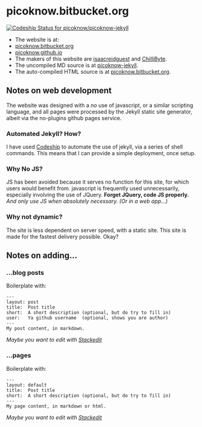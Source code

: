 picoknow.bitbucket.org
===========================

[ ![Codeship Status for picoknow/picoknow-jekyll](https://www.codeship.io/projects/b289c740-74b5-0131-8960-72dc6f10bff2/status?branch=master)](https://www.codeship.io/projects/13782)

- The website is at:
 - [picoknow.bitbucket.org](http://picoknow.bitbucket.org)
 - [picoknow.github.io](http://picoknow.github.io)
- The makers of this website are [isaacreidguest](http://bitbucket.org/isaacreidguest) and [ChilliByte](http://bitbucket.org/chillibyte).
- The uncompiled MD source is at [picoknow-jekyll](http://bitbucket.org/picoknow/picoknow-jekyll).
- The auto-compiled HTML source is at [picoknow.bitbucket.org](http://bitbucket.org/picoknow/picoknow.bitbucket.org). 

## Notes on web development

The website was designed with a  _no_ use of javascript, or a similar scripting language, and all pages were processed by the Jekyll static site generator, albeit via the no-plugins github pages service.

### Automated Jekyll? How?

I have used [Codeship](https://www.codeship.io) to automate the use of jekyll, via a series of shell commands. This means that I can provide a simple deployment, once setup.

### Why No JS?

JS has been avoided because it serves no function for this site, for which users would benefit from. javascript is frequently used unnecessarily, especially involving the use of JQuery. **Forget JQuery, code JS properly.** _And only use JS when absolutely necessary. (Or in a web app...)_

### Why not dynamic?

The site is less dependent on server speed, with a static site. This site is made for the fastest delivery possible. Okay?

## Notes on adding...

### ...blog posts

Boilerplate with:

    ---
    layout: post
    title:  Post title
    short:  A short description (optional, but do try to fill in)
    user:   Ya github username  (optional, shows you are author)
    ---
    My post content, in markdown.

_Maybe you want to edit with [Stackedit](https://stackedit.io "Stackedit - online markdown editor")_
### ...pages
Boilerplate with:

    ---
    layout: default
    title:  Post title
    short:  A short description (optional, but do try to fill in)
    ---
    My page content, in markdown or html.

_Maybe you want to edit with [Stackedit](https://stackedit.io "Stackedit - online markdown editor")_